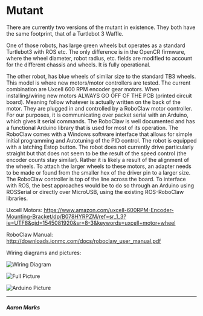 # Mutant

There are currently two versions of the mutant in existence. They both have the same footprint, that of a Turtlebot 3 Waffle.

One of those robots, has large green wheels but operates as a standard Turtlebot3 with ROS etc. The only difference is in the OpenCR firmware, where the wheel diameter, robot radius, etc. fields are modified to account for the different chassis and wheels. It is fully operational.

The other robot, has blue wheels of similar size to the standard TB3 wheels. This model is where new motors/motor controllers are tested. The current combination are Uxcell 600 RPM encoder gear motors. When installing/wiring new motors ALWAYS GO OFF OF THE PCB (printed circuit board). Meaning follow whatever is actually written on the back of the motor. They are plugged in and controlled by a RoboClaw motor controller. For our purposes, it is communicating over packet serial with an Arduino, which gives it serial commands. The RoboClaw is well documented and has a functional Arduino library that is used for most of its operation. The RoboClaw comes with a Windows software interface that allows for simple initial programming and Autotuning of the PID control. The robot is equipped with a latching Estop button. The robot does not currently drive particularly straight but that does not seem to be the result of the speed control (the encoder counts stay similar). Rather it is likely a result of the alignment of the wheels. To attach the larger wheels to these motors, an adapter needs to be made or found from the smaller hex of the driver pin to a larger size. The RoboClaw controller is top of the line across the board. To interface with ROS, the best approaches would be to do so through an Arduino using ROSSerial or directly over MicroUSB, using the existing ROS-RoboClaw libraries.

Uxcell Motors: https://www.amazon.com/uxcell-600RPM-Encoder-Mounting-Bracket/dp/B078HYRPZM/ref=sr_1_3?ie=UTF8&qid=1545081920&sr=8-3&keywords=uxcell+motor+wheel

RoboClaw Manual: http://downloads.ionmc.com/docs/roboclaw_user_manual.pdf 

Wiring diagrams and pictures:

![Wiring Diagram](https://github.com/campusrover/labnotebook/blob/master/IMG_2697.jpg)

![Full Picture](https://github.com/campusrover/labnotebook/blob/master/IMG_2742.jpg)

![Arduino Picture](https://github.com/campusrover/labnotebook/blob/master/IMG_2743.jpg)

---
##### _Aaron Marks_